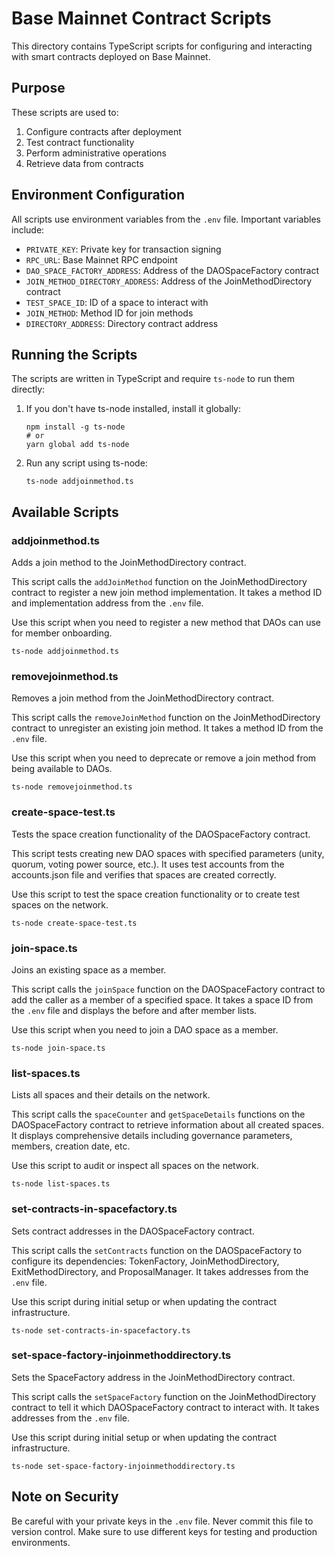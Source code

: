 # Base Mainnet Contract Scripts

This directory contains TypeScript scripts for configuring and interacting with smart contracts deployed on Base Mainnet.

## Purpose

These scripts are used to:

1. Configure contracts after deployment
2. Test contract functionality
3. Perform administrative operations
4. Retrieve data from contracts

## Environment Configuration

All scripts use environment variables from the `.env` file. Important variables include:

- `PRIVATE_KEY`: Private key for transaction signing
- `RPC_URL`: Base Mainnet RPC endpoint
- `DAO_SPACE_FACTORY_ADDRESS`: Address of the DAOSpaceFactory contract
- `JOIN_METHOD_DIRECTORY_ADDRESS`: Address of the JoinMethodDirectory contract
- `TEST_SPACE_ID`: ID of a space to interact with
- `JOIN_METHOD`: Method ID for join methods
- `DIRECTORY_ADDRESS`: Directory contract address

## Running the Scripts

The scripts are written in TypeScript and require `ts-node` to run them directly:

1. If you don't have ts-node installed, install it globally:

   ```
   npm install -g ts-node
   # or
   yarn global add ts-node
   ```

2. Run any script using ts-node:
   ```
   ts-node addjoinmethod.ts
   ```

## Available Scripts

### addjoinmethod.ts

Adds a join method to the JoinMethodDirectory contract.

This script calls the `addJoinMethod` function on the JoinMethodDirectory contract to register a new join method implementation. It takes a method ID and implementation address from the `.env` file.

Use this script when you need to register a new method that DAOs can use for member onboarding.

```
ts-node addjoinmethod.ts
```

### removejoinmethod.ts

Removes a join method from the JoinMethodDirectory contract.

This script calls the `removeJoinMethod` function on the JoinMethodDirectory contract to unregister an existing join method. It takes a method ID from the `.env` file.

Use this script when you need to deprecate or remove a join method from being available to DAOs.

```
ts-node removejoinmethod.ts
```

### create-space-test.ts

Tests the space creation functionality of the DAOSpaceFactory contract.

This script tests creating new DAO spaces with specified parameters (unity, quorum, voting power source, etc.). It uses test accounts from the accounts.json file and verifies that spaces are created correctly.

Use this script to test the space creation functionality or to create test spaces on the network.

```
ts-node create-space-test.ts
```

### join-space.ts

Joins an existing space as a member.

This script calls the `joinSpace` function on the DAOSpaceFactory contract to add the caller as a member of a specified space. It takes a space ID from the `.env` file and displays the before and after member lists.

Use this script when you need to join a DAO space as a member.

```
ts-node join-space.ts
```

### list-spaces.ts

Lists all spaces and their details on the network.

This script calls the `spaceCounter` and `getSpaceDetails` functions on the DAOSpaceFactory contract to retrieve information about all created spaces. It displays comprehensive details including governance parameters, members, creation date, etc.

Use this script to audit or inspect all spaces on the network.

```
ts-node list-spaces.ts
```

### set-contracts-in-spacefactory.ts

Sets contract addresses in the DAOSpaceFactory contract.

This script calls the `setContracts` function on the DAOSpaceFactory to configure its dependencies: TokenFactory, JoinMethodDirectory, ExitMethodDirectory, and ProposalManager. It takes addresses from the `.env` file.

Use this script during initial setup or when updating the contract infrastructure.

```
ts-node set-contracts-in-spacefactory.ts
```

### set-space-factory-injoinmethoddirectory.ts

Sets the SpaceFactory address in the JoinMethodDirectory contract.

This script calls the `setSpaceFactory` function on the JoinMethodDirectory contract to tell it which DAOSpaceFactory contract to interact with. It takes addresses from the `.env` file.

Use this script during initial setup or when updating the contract infrastructure.

```
ts-node set-space-factory-injoinmethoddirectory.ts
```

## Note on Security

Be careful with your private keys in the `.env` file. Never commit this file to version control. Make sure to use different keys for testing and production environments.
